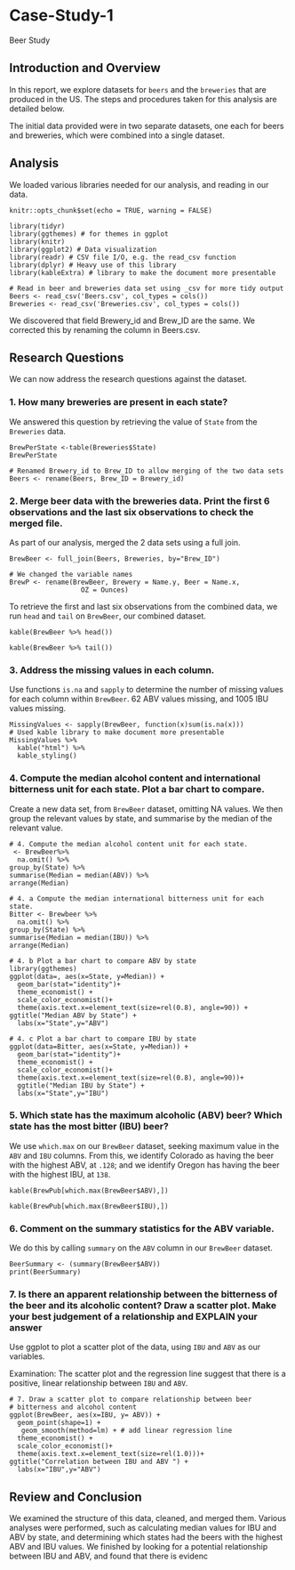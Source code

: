 # Case-Study-1
Beer Study

## Introduction and Overview

In this report, we explore datasets for  `beers` and the `breweries` that are produced in the US. The steps and procedures taken for this analysis are detailed below. 

The initial data provided were in two separate datasets, one each for beers and breweries, which were combined into a single dataset.


## Analysis

We loaded various libraries needed for our analysis, and reading in our data.

```{r setup, include=FALSE}
knitr::opts_chunk$set(echo = TRUE, warning = FALSE)
```
```{r , include=FALSE}
library(tidyr)
library(ggthemes) # for themes in ggplot
library(knitr)
library(ggplot2) # Data visualization
library(readr) # CSV file I/O, e.g. the read_csv function
library(dplyr) # Heavy use of this library
library(kableExtra) # library to make the document more presentable
```
```{r}
# Read in beer and breweries data set using _csv for more tidy output
Beers <- read_csv('Beers.csv', col_types = cols())
Breweries <- read_csv('Breweries.csv', col_types = cols())
```

We discovered that field Brewery_id and Brew_ID are the same. We corrected this by renaming the column in Beers.csv.

## Research Questions

We can now address the research questions against the dataset.

### 1. How many breweries are present in each state?

We answered this question by retrieving the value of `State` from the `Breweries` data.
```{r}
BrewPerState <-table(Breweries$State)
BrewPerState
```
```{r}
# Renamed Brewery_id to Brew_ID to allow merging of the two data sets
Beers <- rename(Beers, Brew_ID = Brewery_id)
```
### 2. Merge beer data with the breweries data. Print the first 6 observations and the last six observations to check the merged file.

As part of our analysis, merged the 2 data sets using a full join.

```{r}
BrewBeer <- full_join(Beers, Breweries, by="Brew_ID")
```
```{r}
# We changed the variable names
BrewP <- rename(BrewBeer, Brewery = Name.y, Beer = Name.x,
                  OZ = Ounces)
```
To retrieve the first and last six observations from the combined data, we run `head` and `tail` on `BrewBeer`, our combined dataset.
```{r}
kable(BrewBeer %>% head())
```

```{r}
kable(BrewBeer %>% tail())
```
### 3. Address the missing values in each column.
Use functions `is.na` and `sapply` to determine the number of missing values for each column within `BrewBeer`.
62 ABV values missing, and 1005 IBU values missing. 
```{r}
MissingValues <- sapply(BrewBeer, function(x)sum(is.na(x)))
# Used kable library to make document more presentable
MissingValues %>%
  kable("html") %>%
  kable_styling()
```
### 4. Compute the median alcohol content and international bitterness unit for each state. Plot a bar chart to compare.

Create a new data set, from `BrewBeer` dataset, omitting NA values. We then group the relevant values by state, and summarise by the median of the relevant value.
```{r}
# 4. Compute the median alcohol content unit for each state.
 <- BrewBeer%>%
  na.omit() %>%
group_by(State) %>%
summarise(Median = median(ABV)) %>%
arrange(Median)
```

```{r}
# 4. a Compute the median international bitterness unit for each state.
Bitter <- Brewbeer %>%
  na.omit() %>%
group_by(State) %>%
summarise(Median = median(IBU)) %>%
arrange(Median)
```

```{r}
# 4. b Plot a bar chart to compare ABV by state
library(ggthemes)
ggplot(data=, aes(x=State, y=Median)) +
  geom_bar(stat="identity")+
  theme_economist() + 
  scale_color_economist()+
  theme(axis.text.x=element_text(size=rel(0.8), angle=90)) +
ggtitle("Median ABV by State") +
  labs(x="State",y="ABV")
```
```{r}
# 4. c Plot a bar chart to compare IBU by state
ggplot(data=Bitter, aes(x=State, y=Median)) +
  geom_bar(stat="identity")+
  theme_economist() + 
  scale_color_economist()+
  theme(axis.text.x=element_text(size=rel(0.8), angle=90))+
  ggtitle("Median IBU by State") +
  labs(x="State",y="IBU")
```

### 5. Which state has the maximum alcoholic (ABV) beer? Which state has the most bitter (IBU) beer?
We use `which.max` on our `BrewBeer` dataset, seeking maximum value in the `ABV` and `IBU` columns.
From this, we identify Colorado as having the beer with the highest ABV, at `.128`; and we identify Oregon has having the beer with the highest IBU, at `138`.
```{r}
kable(BrewPub[which.max(BrewBeer$ABV),])
```
```{r}
kable(BrewPub[which.max(BrewBeer$IBU),])
```
### 6. Comment on the summary statistics for the ABV variable.
We do this by calling `summary` on the `ABV` column in our `BrewBeer` dataset.
```{r}
BeerSummary <- (summary(BrewBeer$ABV))
print(BeerSummary)
```

### 7. Is there an apparent relationship between the bitterness of the beer and its alcoholic content? Draw a scatter plot. Make your best judgement of a relationship and EXPLAIN  your answer 

Use ggplot to plot a scatter plot of the data, using `IBU` and `ABV` as our variables.

Examination: The scatter plot and the regression line suggest that there is a positive, linear relationship between `IBU` and `ABV`.
```{r}
# 7. Draw a scatter plot to compare relationship between beer 
# bitterness and alcohol content
ggplot(BrewBeer, aes(x=IBU, y= ABV)) +
  geom_point(shape=1) +
   geom_smooth(method=lm) + # add linear regression line
  theme_economist() + 
  scale_color_economist()+
  theme(axis.text.x=element_text(size=rel(1.0)))+
ggtitle("Correlation between IBU and ABV ") +
  labs(x="IBU",y="ABV")
```

## Review and Conclusion

We examined the structure of this data, cleaned, and merged them. Various analyses were performed, such as calculating median values for IBU and ABV by state, and determining which states had the beers with the highest ABV and IBU values. We finished by looking for a potential relationship between IBU and ABV, and found that there is evidenc
